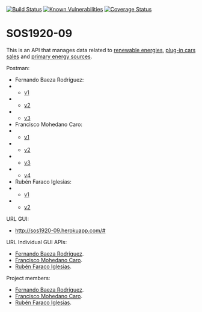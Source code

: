 [![Build Status](https://travis-ci.org/gti-sos/SOS1920-09.svg?branch=master)](https://travis-ci.org/gti-sos/SOS1920-09)
[![Known Vulnerabilities](https://snyk.io/test/github/gti-sos/SOS1920-09/badge.svg?targetFile=package.json)](https://snyk.io/test/github/gti-sos/SOS1920-09?targetFile=package.json)
[![Coverage Status](https://coveralls.io/repos/github/gti-sos/SOS1920-09/badge.svg?branch=master)](https://coveralls.io/github/gti-sos/SOS1920-09?branch=master)

# SOS1920-09
This is an API that manages data related to [renewable energies](http://sos1920-09.herokuapp.com/#/renewableSourcesAPI), [plug-in cars sales](http://sos1920-09.herokuapp.com/#/plugInVehiclesAPI) and [primary energy sources](http://sos1920-09.herokuapp.com/#/oilCoalNuclearEnergyConsumptionAPI).

Postman:
* Fernando Baeza Rodríguez:
* * [v1](https://documenter.getpostman.com/view/10674128/SzYT4Lrv)
* * [v2](https://documenter.getpostman.com/view/10674128/Szme3xWC)
* * [v3](https://documenter.getpostman.com/view/10674128/SztD6TQp)
* Francisco Mohedano Caro:
* * [v1](https://documenter.getpostman.com/view/10805606/SzYT4Lrw)
* * [v2](https://documenter.getpostman.com/view/10805606/Szme3xGu)
* * [v3](https://documenter.getpostman.com/view/10805606/SztD4n9w)
* * [v4](https://documenter.getpostman.com/view/10805606/SztD4n9v)
* Rubén Faraco Iglesias:
* * [v1](https://documenter.getpostman.com/view/10667105/SzYT4Lrx)
* * [v2](https://documenter.getpostman.com/view/10667105/Szme4Hua)

URL GUI:
* http://sos1920-09.herokuapp.com/#

URL Individual GUI APIs:
* [Fernando Baeza Rodríguez](http://sos1920-09.herokuapp.com/#/plugInVehiclesAPI).
* [Francisco Mohedano Caro](http://sos1920-09.herokuapp.com/#/renewableSourcesAPI).
* [Rubén Faraco Iglesias](http://sos1920-09.herokuapp.com/#/oilCoalNuclearEnergyConsumptionAPI).

Project members: 
* [Fernando Baeza Rodríguez](https://github.com/nandobaeza97).
* [Francisco Mohedano Caro](https://github.com/pacomc).
* [Rubén Faraco Iglesias](https://github.com/rubenfaracoi).

